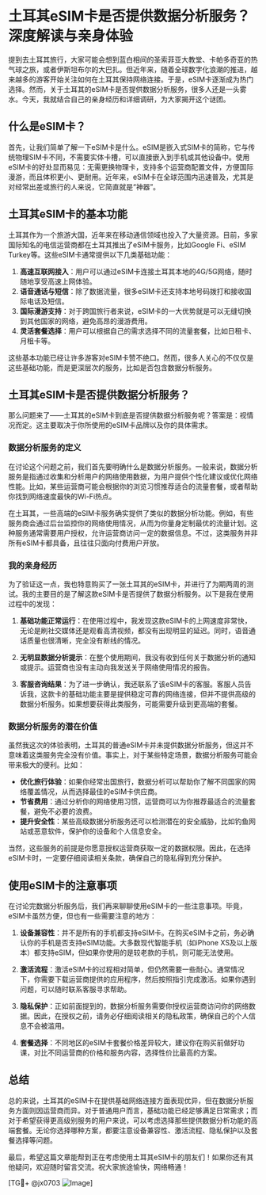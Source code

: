 # 土耳其eSIM卡是否提供数据分析服务？深度解读与亲身体验

提到去土耳其旅行，大家可能会想到蓝白相间的圣索菲亚大教堂、卡帕多奇亚的热气球之旅，或者伊斯坦布尔的大巴扎。但近年来，随着全球数字化浪潮的推进，越来越多的游客开始关注如何在土耳其保持网络连接。于是，eSIM卡逐渐成为热门选择。然而，关于土耳其的eSIM卡是否提供数据分析服务，很多人还是一头雾水。今天，我就结合自己的亲身经历和详细调研，为大家揭开这个谜团。

## 什么是eSIM卡？

首先，让我们简单了解一下eSIM卡是什么。eSIM是嵌入式SIM卡的简称，它与传统物理SIM卡不同，不需要实体卡槽，可以直接嵌入到手机或其他设备中。使用eSIM卡的好处显而易见：无需更换物理卡，支持多个运营商配置文件，方便国际漫游，而且体积更小、更耐用。近年来，eSIM卡在全球范围内迅速普及，尤其是对经常出差或旅行的人来说，它简直就是“神器”。

## 土耳其eSIM卡的基本功能

土耳其作为一个旅游大国，近年来在移动通信领域也投入了大量资源。目前，多家国际知名的电信运营商都在土耳其推出了eSIM卡服务，比如Google Fi、eSIM Turkey等。这些eSIM卡通常提供以下几类基础功能：

1. **高速互联网接入**：用户可以通过eSIM卡连接土耳其本地的4G/5G网络，随时随地享受高速上网体验。
2. **语音通话与短信**：除了数据流量，很多eSIM卡还支持本地号码拨打和接收国际电话及短信。
3. **国际漫游支持**：对于跨国旅行者来说，eSIM卡的一大优势就是可以无缝切换到其他国家的网络，避免高昂的漫游费用。
4. **灵活套餐选择**：用户可以根据自己的需求选择不同的流量套餐，比如日租卡、月租卡等。

这些基本功能已经让许多游客对eSIM卡赞不绝口。然而，很多人关心的不仅仅是这些基础功能，而是更深层次的服务，比如是否包含数据分析服务。

## 土耳其eSIM卡是否提供数据分析服务？

那么问题来了——土耳其的eSIM卡到底是否提供数据分析服务呢？答案是：视情况而定。这主要取决于你所使用的eSIM卡品牌以及你的具体需求。

### 数据分析服务的定义

在讨论这个问题之前，我们首先要明确什么是数据分析服务。一般来说，数据分析服务是指通过收集和分析用户的网络使用数据，为用户提供个性化建议或优化网络性能。比如，某些运营商可能会根据你的浏览习惯推荐适合的流量套餐，或者帮助你找到网络速度最快的Wi-Fi热点。

在土耳其，一些高端的eSIM卡服务确实提供了类似的数据分析功能。例如，有些服务商会通过后台监控你的网络使用情况，从而为你量身定制最优的流量计划。这种服务通常需要用户授权，允许运营商访问一定的数据信息。不过，这类服务并非所有eSIM卡都具备，且往往只面向付费用户开放。

### 我的亲身经历

为了验证这一点，我也特意购买了一张土耳其的eSIM卡，并进行了为期两周的测试。我的主要目的是了解这款eSIM卡是否提供了数据分析服务。以下是我在使用过程中的发现：

1. **基础功能正常运行**：在使用过程中，我发现这款eSIM卡的上网速度非常快，无论是刷社交媒体还是观看高清视频，都没有出现明显的延迟。同时，语音通话质量也很清晰，完全没有断线的情况。
   
2. **无明显数据分析提示**：在整个使用期间，我没有收到任何关于数据分析的通知或提示。运营商也没有主动向我发送关于网络使用情况的报告。

3. **客服咨询结果**：为了进一步确认，我还联系了该eSIM卡的客服。客服人员告诉我，这款卡的基础功能主要是提供稳定可靠的网络连接，但并不提供高级的数据分析服务。如果想要获得此类服务，可能需要升级到更高端的套餐。

### 数据分析服务的潜在价值

虽然我这次的体验表明，土耳其的普通eSIM卡并未提供数据分析服务，但这并不意味着这类服务完全没有价值。事实上，对于某些特定场景，数据分析服务可能会带来极大的便利。比如：

- **优化旅行体验**：如果你经常出国旅行，数据分析可以帮助你了解不同国家的网络覆盖情况，从而选择最佳的eSIM卡供应商。
- **节省费用**：通过分析你的网络使用习惯，运营商可以为你推荐最适合的流量套餐，避免不必要的浪费。
- **提升安全性**：某些高级数据分析服务还可以检测潜在的安全威胁，比如钓鱼网站或恶意软件，保护你的设备和个人信息安全。

当然，这些服务的前提是你愿意授权运营商获取一定的数据权限。因此，在选择eSIM卡时，一定要仔细阅读相关条款，确保自己的隐私得到充分保护。

## 使用eSIM卡的注意事项

在讨论完数据分析服务后，我们再来聊聊使用eSIM卡的一些注意事项。毕竟，eSIM卡虽然方便，但也有一些需要注意的地方：

1. **设备兼容性**：并不是所有的手机都支持eSIM卡。在购买eSIM卡之前，务必确认你的手机是否支持eSIM功能。大多数现代智能手机（如iPhone XS及以上版本）都支持eSIM，但如果你使用的是较老款的手机，则可能无法使用。

2. **激活流程**：激活eSIM卡的过程相对简单，但仍然需要一些耐心。通常情况下，你需要下载运营商提供的应用程序，然后按照指引完成激活。如果你遇到问题，可以随时联系客服寻求帮助。

3. **隐私保护**：正如前面提到的，数据分析服务需要你授权运营商访问你的网络数据。因此，在授权之前，请务必仔细阅读相关的隐私政策，确保自己的个人信息不会被滥用。

4. **套餐选择**：不同地区的eSIM卡套餐价格差异较大，建议你在购买前做好功课，对比不同运营商的价格和服务内容，选择性价比最高的方案。

## 总结

总的来说，土耳其的eSIM卡在提供基础网络连接方面表现优异，但在数据分析服务方面则因运营商而异。对于普通用户而言，基础功能已经足够满足日常需求；而对于希望获得更高级别服务的用户来说，可以考虑选择那些提供数据分析功能的高端套餐。无论你选择哪种方案，都要注意设备兼容性、激活流程、隐私保护以及套餐选择等问题。

最后，希望这篇文章能帮到正在考虑使用土耳其eSIM卡的朋友们！如果你还有其他疑问，欢迎随时留言交流。祝大家旅途愉快，网络畅通！

[TG💪+ @jx0703 ![Image](https://github.com/user-attachments/assets/dbca1d08-cadb-493c-b0ec-ad6f7a83f270)]